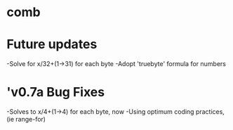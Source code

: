 # comb

# Future updates
-Solve for x/32+(1→31) for each byte
-Adopt 'truebyte' formula for numbers

# 'v0.7a Bug Fixes
-Solves to x/4+(1→4) for each byte, now
-Using optimum coding practices, (ie range-for)
